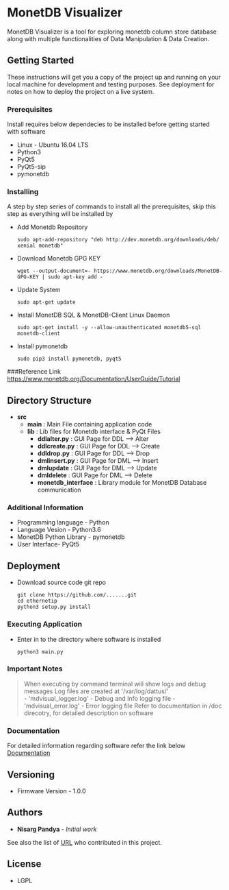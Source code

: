 # MonetDB Visualizer

MonetDB Visualizer is a tool for exploring monetdb column store database along with multiple functionalities of Data Manipulation & Data Creation.

## Getting Started

These instructions will get you a copy of the project up and running on your local machine for development and testing purposes. See deployment for notes on how to deploy the project on a live system.

### Prerequisites
Install requires below dependecies to be installed before getting started with software
* Linux - Ubuntu 16.04 LTS
* Python3
* PyQt5
* PyQt5-sip
* pymonetdb

### Installing

A step by step series of commands to install all the prerequisites, skip this step as everything will be installed by 
* Add Monetdb Repository
	```
	sudo apt-add-repository "deb http://dev.monetdb.org/downloads/deb/ xenial monetdb"
	```
* Download Monetdb GPG KEY
	```
	wget --output-document=- https://www.monetdb.org/downloads/MonetDB-GPG-KEY | sudo apt-key add -
	```
* Update System
	```
	sudo apt-get update
	```
* Install MonetDB SQL & MonetDB-Client Linux Daemon
	```
	sudo apt-get install -y --allow-unauthenticated monetdb5-sql monetdb-client
	```
* Install pymonetdb
	```
	sudo pip3 install pymonetdb, pyqt5
	```
###Reference Link
	https://www.monetdb.org/Documentation/UserGuide/Tutorial


## Directory Structure

* **src**
	- **main** : Main File containing application code  
 	- **lib** : Lib files for Monetdb interface & PyQt Files
		- **ddlalter.py** : GUI Page for DDL --> Alter
		- **ddlcreate.py** : GUI Page for DDL --> Create
		- **ddldrop.py** : GUI Page for DDL --> Drop
		- **dmlinsert.py** : GUI Page for DML --> Insert
		- **dmlupdate** : GUI Page for DML --> Update
		- **dmldelete** : GUI Page for DML --> Delete
		- **monetdb_interface** : Library module for MonetDB Database communication
		
### Additional Information

* Programming language - Python
* Language Vesion - Python3.6
* MonetDB Python Library - pymonetdb
* User Interface- PyQt5

## Deployment

* Download source code git repo
	```
	git clone https://github.com/.......git
	cd ethernetip
	python3 setup.py install 
	```

### Executing Application
* Enter in to the directory where software is installed
	```
	python3 main.py
	```

### Important Notes
> When executing by command terminal will show logs and debug messages
> Log files are created at '/var/log/dattus/'  
 	- 'mdvisual_logger.log' - Debug and Info logging file
	- 'mdvisual_error.log' - Error logging file
> Refer to documentation in /doc direcotry, for detailed description on software

### Documentation
For detailed information regarding software refer the link below
[Documentation](./docs/html/index.html)


## Versioning
* Firmware Version - 1.0.0

## Authors

* **Nisarg Pandya** - *Initial work*

See also the list of [URL](https://github.com/...) who contributed in this project.

## License
* LGPL




